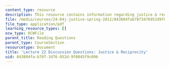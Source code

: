 ```yaml
---
content_type: resource
description: This resource contains information regarding justice & reciprocity.
file: /media/courses/24-04j-justice-spring-2012/843804fab78f3476952d9f0845f9c096_MIT24_04JS12_disc22.pdf
file_type: application/pdf
learning_resource_types: []
ocw_type: OCWFile
parent_title: Reading Questions
parent_type: CourseSection
resourcetype: Document
title: 'Lecture 22 Discussion Questions: Justice & Reciprocity'
uid: 843804fa-b78f-3476-952d-9f0845f9c096
---
```

